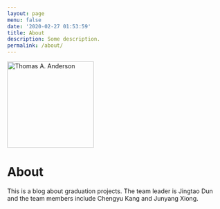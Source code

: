 ```yaml
---
layout: page
menu: false
date: '2020-02-27 01:53:59'
title: About
description: Some description.
permalink: /about/
---
```


<img class="img-rounded" src="/assets/img/uploads/profile.png" alt="Thomas A. Anderson" width="200">

# About
This is a blog about graduation projects. The team leader is Jingtao Dun and the team members include Chengyu Kang and Junyang Xiong.
